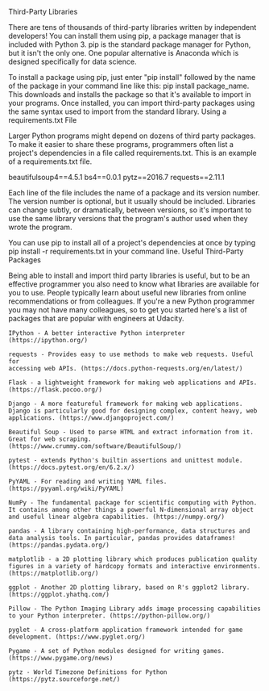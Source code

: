 Third-Party Libraries

There are tens of thousands of third-party libraries written by independent developers! You can install them using pip, a package manager that is included with Python 3. pip is the standard package manager for Python, but it isn't the only one. One popular alternative is Anaconda which is designed specifically for data science.

To install a package using pip, just enter "pip install" followed by the name of the package in your command line like this: pip install package_name. This downloads and installs the package so that it's available to import in your programs. Once installed, you can import third-party packages using the same syntax used to import from the standard library.
Using a requirements.txt File

Larger Python programs might depend on dozens of third party packages. To make it easier to share these programs, programmers often list a project's dependencies in a file called requirements.txt. This is an example of a requirements.txt file.

beautifulsoup4==4.5.1
bs4==0.0.1
pytz==2016.7
requests==2.11.1

Each line of the file includes the name of a package and its version number. The version number is optional, but it usually should be included. Libraries can change subtly, or dramatically, between versions, so it's important to use the same library versions that the program's author used when they wrote the program.

You can use pip to install all of a project's dependencies at once by typing pip install -r requirements.txt in your command line.
Useful Third-Party Packages

Being able to install and import third party libraries is useful, but to be an effective programmer you also need to know what libraries are available for you to use. People typically learn about useful new libraries from online recommendations or from colleagues. If you're a new Python programmer you may not have many colleagues, so to get you started here's a list of packages that are popular with engineers at Udacity.

    IPython - A better interactive Python interpreter (https://ipython.org/)

    requests - Provides easy to use methods to make web requests. Useful for 
    accessing web APIs. (https://docs.python-requests.org/en/latest/)
    
    Flask - a lightweight framework for making web applications and APIs. (https://flask.pocoo.org/)
    
    Django - A more featureful framework for making web applications. Django is particularly good for designing complex, content heavy, web applications. (https://www.djangoproject.com/) 
    
    Beautiful Soup - Used to parse HTML and extract information from it. Great for web scraping. (https://www.crummy.com/software/BeautifulSoup/)
    
    pytest - extends Python's builtin assertions and unittest module. (https://docs.pytest.org/en/6.2.x/)
    
    PyYAML - For reading and writing YAML files. (https://pyyaml.org/wiki/PyYAML)
    
    NumPy - The fundamental package for scientific computing with Python. It contains among other things a powerful N-dimensional array object and useful linear algebra capabilities. (https://numpy.org/)
    
    pandas - A library containing high-performance, data structures and data analysis tools. In particular, pandas provides dataframes! (https://pandas.pydata.org/)
    
    matplotlib - a 2D plotting library which produces publication quality figures in a variety of hardcopy formats and interactive environments. (https://matplotlib.org/)
    
    ggplot - Another 2D plotting library, based on R's ggplot2 library. (https://ggplot.yhathq.com/)
    
    Pillow - The Python Imaging Library adds image processing capabilities to your Python interpreter. (https://python-pillow.org/)
    
    pyglet - A cross-platform application framework intended for game development. (https://www.pyglet.org/)
    
    Pygame - A set of Python modules designed for writing games. (https://www.pygame.org/news)
    
    pytz - World Timezone Definitions for Python (https://pytz.sourceforge.net/)

